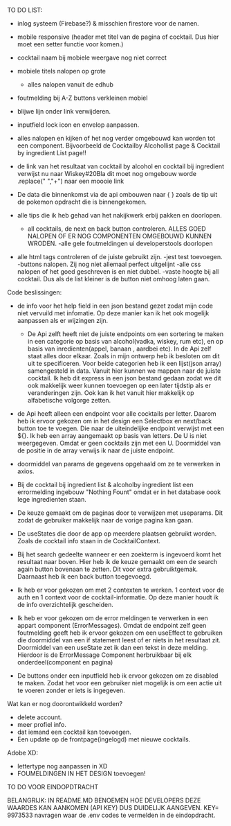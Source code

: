 
TO DO LIST:
- inlog systeem (Firebase?) & misschien firestore voor de namen.
  
- mobile responsive (header met titel van de pagina of cocktail. Dus hier moet een setter functie voor komen.)
- cocktail naam bij mobiele weergave nog niet correct
- mobiele titels nalopen op grote
  - alles nalopen vanuit de edhub
- foutmelding bij A-Z buttons verkleinen mobiel
- blijwe lijn onder link verwijderen.
- inputfield lock icon en envelop aanpassen.
- alles nalopen en kijken of het nog verder omgebouwd kan worden tot een component. Bijvoorbeeld de Cocktailby Alcohollist page & Cocktail by ingredient List page!! 
- de link van het resultaat van cocktail by alcohol en cocktail bij ingredient verwijst nu naar Wiskey#20Bla dit moet nog omgebouw worde .replace(" ","+") naar een moooie link
-  De data die binnenkomst via de api ombouwen naar { } zoals de tip uit de pokemon opdracht die is binnengekomen.
- alle tips die ik heb gehad van het nakijkwerk erbij pakken en doorlopen.
  - all cocktails, de next en back button controleren.
ALLES GOED NALOPEN OF ER NOG COMPONENTEN OMGEBOUWD KUNNEN WRODEN. 
-alle gele foutmeldingen ui developerstools doorlopen
- alle html tags controleren of de juiste gebruikt zijn.
-jest test toevoegen. 
-buttons nalopen. Zij nog niet allemaal perfect uitgelijnt
  -alle css nalopen of het goed geschreven is en niet dubbel.
  -vaste hoogte bij all cocktail. Dus als de list kleiner is de button niet omhoog laten gaan.




Code beslissingen:
- de info voor het help field in een json bestand gezet zodat mijn code niet vervuild met infomatie. 
Op deze manier kan ik het ook mogelijk aanpassen als er wijzingen zijn.
  - De Api zelft heeft niet de juiste endpoints om een sortering te maken in een categorie op basis van alcohol(vadka, wiskey, rum etc), en op basis van inredienten(appel, banaan , aardbei etc). In de Api zelf staat alles door elkaar. 
    Zoals in mijn ontwerp heb ik besloten om dit uit te specificeren. Voor beide categorien heb ik een lijst(json array) samengesteld in data. Vanuit hier kunnen we mappen naar de juiste cocktail. Ik heb dit express in een json bestand gedaan zodat we dit ook makkelijk weer kunnen toevoegen op een later tijdstip als er veranderingen zijn. 
    Ook kan ik het vanuit hier makkelijk op alfabetische volgorge zetten.
  
- de Api heeft alleen een endpoint voor alle cocktails per letter. Daarom heb ik ervoor gekozen om in het design een Selectbox en next/back button toe te voegen. 
    Die naar de uiteindelijke endpoint verwijst met een ${}. Ik heb een array aangemaakt op basis van letters. De U is niet weergegeven. Omdat er geen cocktails zijn met een U. 
      Doormiddel van de positie in de array verwijs ik naar de juiste endpoint.
- doormiddel van params de gegevens opgehaald om ze te verwerken in axios.
  
- Bij de cocktail bij ingredient list & alcoholby ingredient list een errormelding ingebouw "Nothing Fount" omdat er in het database oook lege ingredienten staan.
- De keuze gemaakt om de paginas door te verwijzen met useparams. Dit zodat de gebruiker makkelijk naar de vorige pagina kan gaan.

- De useStates die door de app op meerdere plaatsen gebruikt worden. Zoals de cocktail info staan in de CocktailContext.
- Bij het search gedeelte wanneer er een zoekterm is ingevoerd komt het resultaat naar boven. Hier heb ik de keuze gemaakt om een de search again button bovenaan te zetten. Dit voor extra gebruiktgemak. Daarnaast heb ik een back button toegevoegd.
- Ik heb er voor gekozen om met 2 contexten te werken. 1 context voor de auth en 1 context voor de cocktail-informatie. Op deze manier houdt ik de info overzichtelijk gescheiden. 
- Ik heb er voor gekozen om de error meldingen te verwerken in een appart component (ErrorMessages). Omdat de endpoint zelf geen foutmelding geeft heb ik ervoor gekozen om een useEffect te gebruiken die doormiddel van een if statement leest of er niets in het resultaat zit. 
Doormiddel van een useState zet ik dan een tekst in deze melding. Hierdoor is de ErrorMessage Component herbruikbaar bij elk onderdeel(component en pagina)
- De buttons onder een inputfield heb ik ervoor gekozen om ze disabled te maken. Zodat het voor een gebruiker niet mogelijk is om een actie uit te voeren zonder er iets is ingegeven.

Wat kan er nog doorontwikkeld worden?
- delete account. 
- meer profiel info. 
- dat iemand een cocktail kan toevoegen. 
- Een update op de frontpage(ingelogd) met nieuwe cocktails. 



Adobe XD: 
- lettertype nog aanpassen in XD
- FOUMELDINGEN IN HET DESIGN toevoegen!

TO DO VOOR EINDOPDTRACHT

BELANGRIJK: IN README.MD BENOEMEN HOE DEVELOPERS DEZE WAARDES KAN AANKOMEN (API KEY) DUS DUIDELIJK AANGEVEN. KEY= 9973533
navragen waar de .env codes te vermelden in de eindopdracht.